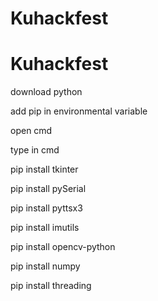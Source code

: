 # Kuhackfest

# Kuhackfest

download python

add pip in environmental variable

open cmd

type in cmd

pip install tkinter

pip install pySerial

pip install pyttsx3

pip install imutils

pip install opencv-python

pip install numpy

pip install threading
